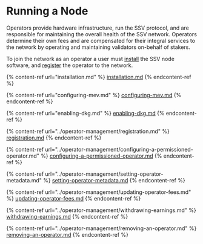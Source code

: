 # Running a Node

Operators provide hardware infrastructure, run the SSV protocol, and are responsible for maintaining the overall health of the SSV network. Operators determine their own fees and are compensated for their integral services to the network by operating and maintaining validators on-behalf of stakers.

To join the network as an operator a user must [install](installation.md) the SSV node software, and [register](../operator-management/registration.md) the operator to the network.

{% content-ref url="installation.md" %}
[installation.md](installation.md)
{% endcontent-ref %}

{% content-ref url="configuring-mev.md" %}
[configuring-mev.md](configuring-mev.md)
{% endcontent-ref %}

{% content-ref url="enabling-dkg.md" %}
[enabling-dkg.md](enabling-dkg.md)
{% endcontent-ref %}

{% content-ref url="../operator-management/registration.md" %}
[registration.md](../operator-management/registration.md)
{% endcontent-ref %}

{% content-ref url="../operator-management/configuring-a-permissioned-operator.md" %}
[configuring-a-permissioned-operator.md](../operator-management/configuring-a-permissioned-operator.md)
{% endcontent-ref %}

{% content-ref url="../operator-management/setting-operator-metadata.md" %}
[setting-operator-metadata.md](../operator-management/setting-operator-metadata.md)
{% endcontent-ref %}

{% content-ref url="../operator-management/updating-operator-fees.md" %}
[updating-operator-fees.md](../operator-management/updating-operator-fees.md)
{% endcontent-ref %}

{% content-ref url="../operator-management/withdrawing-earnings.md" %}
[withdrawing-earnings.md](../operator-management/withdrawing-earnings.md)
{% endcontent-ref %}

{% content-ref url="../operator-management/removing-an-operator.md" %}
[removing-an-operator.md](../operator-management/removing-an-operator.md)
{% endcontent-ref %}
